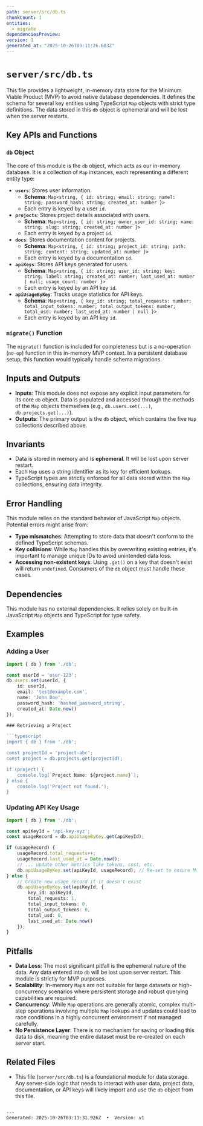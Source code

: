 ```yaml
---
path: server/src/db.ts
chunkCount: 1
entities:
  - migrate
dependenciesPreview:
version: 1
generated_at: "2025-10-26T03:11:26.603Z"
---
```

# `server/src/db.ts`

This file provides a lightweight, in-memory data store for the Minimum Viable Product (MVP) to avoid native database dependencies. It defines the schema for several key entities using TypeScript `Map` objects with strict type definitions. The data stored in this `db` object is ephemeral and will be lost when the server restarts.

## Key APIs and Functions

### `db` Object

The core of this module is the `db` object, which acts as our in-memory database. It is a collection of `Map` instances, each representing a different entity type:

*   **`users`**: Stores user information.
    *   **Schema**: `Map<string, { id: string; email: string; name?: string; password_hash: string; created_at: number }>`
    *   Each entry is keyed by a user `id`.
*   **`projects`**: Stores project details associated with users.
    *   **Schema**: `Map<string, { id: string; owner_user_id: string; name: string; slug: string; created_at: number }>`
    *   Each entry is keyed by a project `id`.
*   **`docs`**: Stores documentation content for projects.
    *   **Schema**: `Map<string, { id: string; project_id: string; path: string; content: string; updated_at: number }>`
    *   Each entry is keyed by a documentation `id`.
*   **`apiKeys`**: Stores API keys generated for users.
    *   **Schema**: `Map<string, { id: string; user_id: string; key: string; label: string; created_at: number; last_used_at: number | null; usage_count: number }>`
    *   Each entry is keyed by an API key `id`.
*   **`apiUsageByKey`**: Tracks usage statistics for API keys.
    *   **Schema**: `Map<string, { key_id: string; total_requests: number; total_input_tokens: number; total_output_tokens: number; total_usd: number; last_used_at: number | null }>`
    *   Each entry is keyed by an API key `id`.

### `migrate()` Function

The `migrate()` function is included for completeness but is a no-operation (`no-op`) function in this in-memory MVP context. In a persistent database setup, this function would typically handle schema migrations.

## Inputs and Outputs

*   **Inputs**: This module does not expose any explicit input parameters for its core `db` object. Data is populated and accessed through the methods of the `Map` objects themselves (e.g., `db.users.set(...)`, `db.projects.get(...)`).
*   **Outputs**: The primary output is the `db` object, which contains the five `Map` collections described above.

## Invariants

*   Data is stored in memory and is **ephemeral**. It will be lost upon server restart.
*   Each `Map` uses a string identifier as its key for efficient lookups.
*   TypeScript types are strictly enforced for all data stored within the `Map` collections, ensuring data integrity.

## Error Handling

This module relies on the standard behavior of JavaScript `Map` objects. Potential errors might arise from:

*   **Type mismatches**: Attempting to store data that doesn't conform to the defined TypeScript schemas.
*   **Key collisions**: While `Map` handles this by overwriting existing entries, it's important to manage unique IDs to avoid unintended data loss.
*   **Accessing non-existent keys**: Using `.get()` on a key that doesn't exist will return `undefined`. Consumers of the `db` object must handle these cases.

## Dependencies

This module has no external dependencies. It relies solely on built-in JavaScript `Map` objects and TypeScript for type safety.

## Examples

### Adding a User

```typescript
import { db } from './db';

const userId = 'user-123';
db.users.set(userId, {
    id: userId,
    email: 'test@example.com',
    name: 'John Doe',
    password_hash: 'hashed_password_string',
    created_at: Date.now()
});

### Retrieving a Project

```typescript
import { db } from './db';

const projectId = 'project-abc';
const project = db.projects.get(projectId);

if (project) {
    console.log(`Project Name: ${project.name}`);
} else {
    console.log('Project not found.');
}
```

### Updating API Key Usage

```typescript
import { db } from './db';

const apiKeyId = 'api-key-xyz';
const usageRecord = db.apiUsageByKey.get(apiKeyId);

if (usageRecord) {
    usageRecord.total_requests++;
    usageRecord.last_used_at = Date.now();
    // ... update other metrics like tokens, cost, etc.
    db.apiUsageByKey.set(apiKeyId, usageRecord); // Re-set to ensure Map update if object is mutated directly
} else {
    // Create new usage record if it doesn't exist
    db.apiUsageByKey.set(apiKeyId, {
        key_id: apiKeyId,
        total_requests: 1,
        total_input_tokens: 0,
        total_output_tokens: 0,
        total_usd: 0,
        last_used_at: Date.now()
    });
}
```

## Pitfalls

*   **Data Loss**: The most significant pitfall is the ephemeral nature of the data. Any data entered into `db` will be lost upon server restart. This module is strictly for MVP purposes.
*   **Scalability**: In-memory `Map`s are not suitable for large datasets or high-concurrency scenarios where persistent storage and robust querying capabilities are required.
*   **Concurrency**: While `Map` operations are generally atomic, complex multi-step operations involving multiple `Map` lookups and updates could lead to race conditions in a highly concurrent environment if not managed carefully.
*   **No Persistence Layer**: There is no mechanism for saving or loading this data to disk, meaning the entire dataset must be re-created on each server start.

## Related Files

*   This file (`server/src/db.ts`) is a foundational module for data storage. Any server-side logic that needs to interact with user data, project data, documentation, or API keys will likely import and use the `db` object from this file.

```

---
Generated: 2025-10-26T03:11:31.926Z  •  Version: v1
